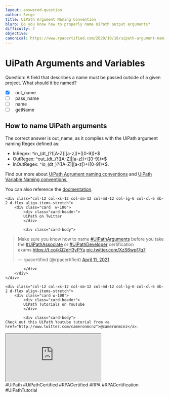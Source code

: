 ```yaml
---
layout: answered-question
author: Serge
title: UiPath Argument Naming Convention
blurb: Do you know how to properly name UiPath output arguments?
difficulty: 7
objective: 
canonical: https://www.rpacertified.com/2020/10/10/uipath-argument-naming-convention.html
---
```


# UiPath Arguments and Variables

Question: A field that describes a name must be passed outside of a given project. What should it be named?

- [x] &nbsp;  out_name
- [ ] &nbsp;  pass_name
- [ ] &nbsp;  name
- [ ] &nbsp;  getName

## How to name UiPath arguments

The correct answer is out_name, as it complies with the UiPath argument naming Regex defined as:

- InRegex: ^in_(dt_)?([A-Z]|[a-z])+([0-9])*$
- OutRegex: ^out_(dt_)?([A-Z]|[a-z])+([0-9])*$
- InOutRegex: ^io_(dt_)?([A-Z]|[a-z])+([0-9])*$.

Find our more about <a href="https://www.rpacertified.com/2020/11/11/input-output-argument-names.html">UiPath Agrument naming conventions</a> and <a href="https://www.rpacertified.com/2020/10/10/variable-naming-conventions.html">UiPath Variable Naming conventions.</a>

You can also reference the [docmentation](https://docs.uipath.com/studio/v2019/docs/st-nmg-002).


<div class="row">
	
    <div class="col-12 col-xs-12 col-sm-12 col-md-12 col-lg-6 col-xl-6 mb-2 d-flex align-items-stretch">
        <div class="card  w-100">
            <div class="card-header">
            UiPath on Twitter
            </div>

            <div class="card-body">
<!-- **************************** -->            

<blockquote class="twitter-tweet"><p lang="en" dir="ltr">Make sure you know how to name <a href="https://twitter.com/hashtag/UiPathArguments?src=hash&amp;ref_src=twsrc%5Etfw">#UiPathArguments</a> before you take the <a href="https://twitter.com/hashtag/UiPathAssociate?src=hash&amp;ref_src=twsrc%5Etfw">#UiPathAssociate</a> or <a href="https://twitter.com/hashtag/UiPathDeveloper?src=hash&amp;ref_src=twsrc%5Etfw">#UiPathDeveloper</a> certification exams.<a href="https://t.co/kQ2eH3yPYu">https://t.co/kQ2eH3yPYu</a> <a href="https://t.co/XzS6wpf7q7">pic.twitter.com/XzS6wpf7q7</a></p>&mdash; rpacertified (@rpacertified) <a href="https://twitter.com/rpacertified/status/1381325256439267333?ref_src=twsrc%5Etfw">April 11, 2021</a></blockquote> <script async src="https://platform.twitter.com/widgets.js" charset="utf-8"></script> 



<!-- **************************** -->   
            
            
            </div>
        </div>
    </div>
	
	<div class="col-12 col-xs-12 col-sm-12 col-md-12 col-lg-6 col-xl-6 mb-2 d-flex align-items-stretch">
        <div class="card w-100">
            <div class="card-header">
            UiPath Tutorials on YouTube
            </div>

            <div class="card-body">
	Check out this UiPath Youtube tutorial from <a href="http://www.twitter.com/cameronmcnz">@cameronmcnz</a>.	    
	    
<div class="embed-responsive embed-responsive-16by9">
<iframe class="embed-responsive-item" src="https://www.youtube.com/embed/KCCBJ711Z5Q"></iframe>
</div>
#UiPath #UiPathCertified #RPACertified #RPA #RPACertification #UiPathTutorial
            </div>
        </div>
    </div>
	
</div>

